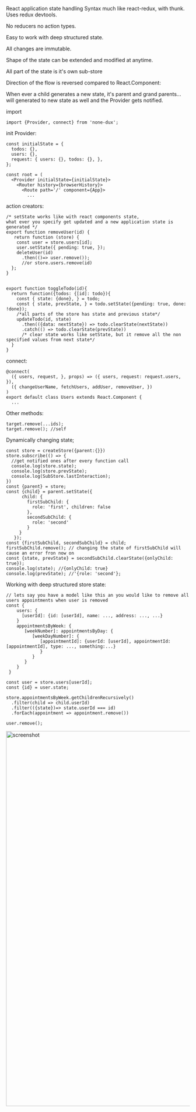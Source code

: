 React application state handling
Syntax much like react-redux, with thunk.
Uses redux devtools.

No reducers no action types.

Easy to work with deep structured state.

All changes are immutable.

Shape of the state can be extended and modified at anytime.  

All part of the state is it's own sub-store

Direction of the flow is reversed compared to React.Component: 

When ever a child generates a new state, it's parent and grand parents... will generated to new state as well and the Provider gets notified.


import
```
import {Provider, connect} from 'none-dux';
```

init Provider:
```
const initialState = {
  todos: {},
  users: {},
  request: { users: {}, todos: {}, },
};

const root = (
  <Provider initialState={initialState}>
    <Router history={browserHistory}>
      <Route path='/' component={App}>
        ...

```

action creators:
```
/* setState works like with react components state, 
what ever you specify get updated and a new application state is generated */
export function removeUser(id) {
   return function (store) {
    const user = store.users[id];
    user.setState({ pending: true, });
    deleteUser(id)
      .then(()=> user.remove()); 
      //or store.users.remove(id)
  };
}


export function toggleTodo(id){
  return function({todos: {[id]: todo}){
    const { state: {done}, } = todo;
    const { state, prevState, } = todo.setState({pending: true, done: !done});
    /*all parts of the store has state and previous state*/
    updateTodo(id, state)
      .then(({data: nextState}) => todo.clearState(nextState))
      .catch(() => todo.clearState(prevState))
      /* clear state works like setState, but it remove all the non specified values from next state*/
  }
}
```

connect:
```
@connect(
  ({ users, request, }, props) => ({ users, request: request.users, }),
  ({ changeUserName, fetchUsers, addUser, removeUser, })
)
export default class Users extends React.Component {
  ...
```

Other methods:
```
target.remove(...ids);
target.remove(); //self
```

Dynamically changing state;

```
const store = createStore({parent:{}})
store.subscribe(() => {
  //get notified ones after every function call
  console.log(store.state);
  console.log(store.prevState);
  console.log(SubStore.lastInteraction);
})
const {parent} = store;
const {child} = parent.setState({
      child: {
        firstSubChild: {
          role: 'first', children: false
        },
        secondSubChild: {
          role: 'second'
        }
     }
   });
const {firstSubChild, secondSubChild} = child;
firstSubChild.remove(); // changing the state of firstSubChild will cause an error fron now on
const {state, prevState} = secondSubChild.clearState({onlyChild: true});
console.log(state); //{onlyChild: true}
console.log(prevState); //'{role: 'second'};
```

Working with deep structured store state:

```
// lets say you have a model like this an you would like to remove all users appointments when user is removed
const {
    users: {
      [userId]: {id: [userId], name: ..., address: ..., ...}
    }
    appointmentsByWeek: {
       [weekNumber]: appointmentsByDay: {
          [weekDayNumber]: {
             [appointmentId]: {userId: [userId], appointmentId: [appointmentId], type: ..., something:...}
             }
          }
       }
    }
 }

const user = store.users[userId];
const {id} = user.state;

store.appointmentsByWeek.getChildrenRecursively()
  .filter(child => child.userId)
  .filter(({state})=> state.userId === id)  
  .forEach(appointment => appointment.remove())

user.remove();
```


<img width="1025" alt="screenshot" src="https://cloud.githubusercontent.com/assets/11061511/26591980/0a8fe422-4568-11e7-93cc-1d083640a6ca.png">

